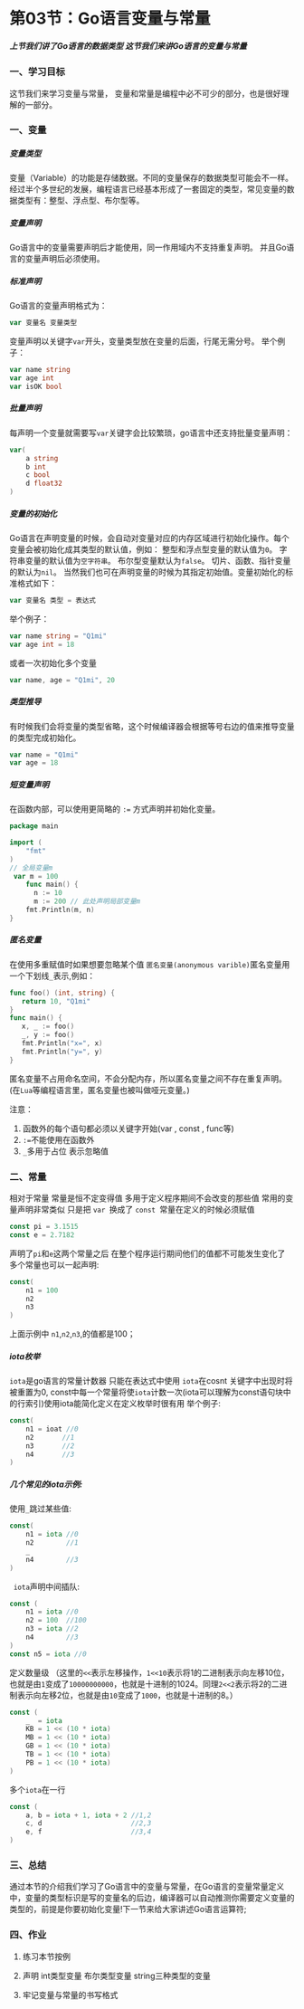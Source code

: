# 第03节：Go语言变量与常量

##### 上节我们讲了Go语言的数据类型 这节我们来讲Go语言的变量与常量

### 一、学习目标

这节我们来学习变量与常量， 变量和常量是编程中必不可少的部分，也是很好理解的一部分。

### 一、变量

##### 变量类型

变量（Variable）的功能是存储数据。不同的变量保存的数据类型可能会不一样。经过半个多世纪的发展，编程语言已经基本形成了一套固定的类型，常见变量的数据类型有：整型、浮点型、布尔型等。

##### 变量声明

Go语言中的变量需要声明后才能使用，同一作用域内不支持重复声明。 并且Go语言的变量声明后必须使用。

##### 标准声明

Go语言的变量声明格式为：

```go
var 变量名 变量类型
```

变量声明以关键字`var`开头，变量类型放在变量的后面，行尾无需分号。 举个例子：

```go
var name string 
var age int
var isOK bool
```

##### 批量声明

每声明一个变量就需要写`var`关键字会比较繁琐，go语言中还支持批量变量声明：

```go
var(
    a string
    b int 
    c bool
    d float32
)
```

##### 变量的初始化

Go语言在声明变量的时候，会自动对变量对应的内存区域进行初始化操作。每个变量会被初始化成其类型的默认值，例如： 整型和浮点型变量的默认值为`0`。 字符串变量的默认值为`空字符串`。 布尔型变量默认为`false`。 切片、函数、指针变量的默认为`nil`。
当然我们也可在声明变量的时候为其指定初始值。变量初始化的标准格式如下：

```go
var 变量名 类型 = 表达式
```
举个例子：

```go
var name string = "Q1mi"
var age int = 18
```

或者一次初始化多个变量

```go
var name, age = "Q1mi", 20
```

##### 类型推导

有时候我们会将变量的类型省略，这个时候编译器会根据等号右边的值来推导变量的类型完成初始化。

```go
var name = "Q1mi"
var age = 18
```

##### 短变量声明

在函数内部，可以使用更简略的 `:=` 方式声明并初始化变量。

```go
package main

import (
	"fmt"
)
// 全局变量m
 var m = 100
	func main() {
	  n := 10
	  m := 200 // 此处声明局部变量m
	fmt.Println(m, n)
}
```

##### 匿名变量
 
 在使用多重赋值时如果想要忽略某个值 `匿名变量(anonymous varible)`匿名变量用一个下划线`_`表示,例如：

 ```go
 func foo() (int, string) {
	return 10, "Q1mi"
}
func main() {
	x, _ := foo()
	_, y := foo()
	fmt.Println("x=", x)
	fmt.Println("y=", y)
}

```
匿名变量不占用命名空间，不会分配内存，所以匿名变量之间不存在重复声明。 (在`Lua`等编程语言里，匿名变量也被叫做哑元变量。)

注意：

 1. 函数外的每个语句都必须以关键字开始(var , const , func等)
 2. `:=`不能使用在函数外
 3. `_`多用于占位 表示忽略值

 ### 二、常量

 相对于常量 常量是恒不定变得值 多用于定义程序期间不会改变的那些值 常用的变量声明非常类似 只是把 `var `换成了 `const `常量在定义的时候必须赋值

 ```go
const pi = 3.1515
const e = 2.7182
```

声明了`pi`和`e`这两个常量之后 在整个程序运行期间他们的值都不可能发生变化了
多个常量也可以一起声明:
```go
const(
    n1 = 100 
    n2
    n3
)
```
上面示例中 `n1`,`n2`,`n3`,的值都是100；

##### iota枚举

`iota`是go语言的常量计数器 只能在表达式中使用
`iota`在cosnt 关键字中出现时将被重置为0, const中每一个常量将使`iota`计数一次(iota可以理解为const语句块中的行索引)使用iota能简化定义在定义枚举时很有用
举个例子:

```go
const(
    n1 = ioat //0
    n2       //1
    n3       //2
    n4       //3
)
```

##### 几个常见的iota示例:

使用`_`跳过某些值:

```go
const(
    n1 = iota //0
    n2        //1
    _         
    n4        //3
)
```

` iota`声明中间插队:

```go
const (
	n1 = iota //0
	n2 = 100  //100
	n3 = iota //2
	n4        //3
)
const n5 = iota //0
```

定义数量级 （这里的`<<`表示左移操作，`1<<10`表示将1的二进制表示向左移10位，也就是由`1`变成了`10000000000`，也就是十进制的1024。同理`2<<2`表示将2的二进制表示向左移2位，也就是由`10`变成了`1000`，也就是十进制的8。）

```go
const (
	_  = iota
	KB = 1 << (10 * iota)
	MB = 1 << (10 * iota)
	GB = 1 << (10 * iota)
	TB = 1 << (10 * iota)
	PB = 1 << (10 * iota)
)
```

多个`iota`在一行

```go
const (
	a, b = iota + 1, iota + 2 //1,2
	c, d                      //2,3
	e, f                      //3,4
)
```

### 三、总结

通过本节的介绍我们学习了Go语言中的变量与常量，在Go语言的变量常量定义中，变量的类型标识是写的变量名的后边，编译器可以自动推测你需要定义变量的类型的，前提是你要初始化变量!下一节来给大家讲述Go语言运算符;

### 四、作业

1. 练习本节按例

2. 声明 int类型变量 布尔类型变量 string三种类型的变量

3. 牢记变量与常量的书写格式

